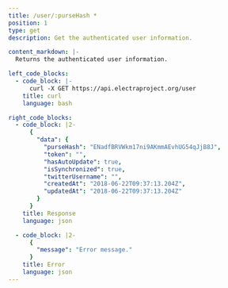 ```yaml
---
title: /user/:purseHash *
position: 1
type: get
description: Get the authenticated user information.

content_markdown: |-
  Returns the authenticated user information.

left_code_blocks:
  - code_block: |-
      curl -X GET https://api.electraproject.org/user
    title: curl
    language: bash

right_code_blocks:
  - code_block: |2-
      {
        "data": {
          "purseHash": "ENadfBRVWkm17ni9AKmmAEvhUG54qJjB8J",
          "token": "",
          "hasAutoUpdate": true,
          "isSynchronized": true,
          "twitterUsername": "",
          "createdAt": "2018-06-22T09:37:13.204Z",
          "updatedAt": "2018-06-22T09:37:13.204Z"
        }
      }
    title: Response
    language: json

  - code_block: |2-
      {
        "message": "Error message."
      }
    title: Error
    language: json
---
```

